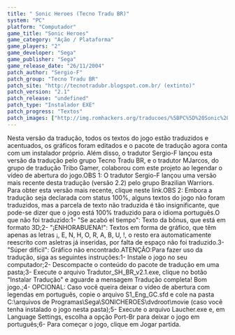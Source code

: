 ```yaml
---
title: " Sonic Heroes (Tecno Tradu BR)"
system: "PC"
platform: "Computador"
game_title: "Sonic Heroes"
game_category: "Ação / Plataforma"
game_players: "2"
game_developer: "Sega"
game_publisher: "Sega"
game_release_date: "26/11/2004"
patch_author: "Sergio-F"
patch_group: "Tecno Tradu BR"
patch_site: "http://tecnotradubr.blogspot.com.br/ (extinto)"
patch_version: "2.1"
patch_release: "undefined"
patch_type: "Instalador EXE"
patch_progress: "Textos"
patch_images: ["http://img.romhackers.org/traducoes/%5BPC%5D%20Sonic%20Heroes%20-%20Tecno%20Tradu%20BR%20-%201.jpg","http://img.romhackers.org/traducoes/%5BPC%5D%20Sonic%20Heroes%20-%20Tecno%20Tradu%20BR%20-%202.jpg","http://img.romhackers.org/traducoes/%5BPC%5D%20Sonic%20Heroes%20-%20Tecno%20Tradu%20BR%20-%203.jpg"]
---
```

Nesta versão da tradução, todos os textos do jogo estão traduzidos e acentuados, os gráficos foram editados e o pacote de tradução agora conta com um instalador próprio. Além disso, o tradutor Sergio-F lançou esta versão da tradução pelo grupo Tecno Tradu BR, e o tradutor MJarcos, do grupo de tradução Tribo Gamer, colaborou com este projeto ao legendar o vídeo de abertura do jogo.OBS 1: O tradutor Sergio-F lançou uma versão mais recente desta tradução (versão 2.2) pelo grupo Brazilian Warriors. Para obter esta versão mais recente, clique neste link.OBS 2: Embora a tradução seja declarada com status 100%, alguns textos do jogo não foram traduzidos, mas a parcela de texto não traduzida é tão insignificante, que pode-se dizer que o jogo está 100% traduzido para o idioma português.O que não foi traduzido:1- "Se acabó el tiempo": Texto da bônus, que está em formato 3D;2- "¡ENHORABUENA!": Textos em forma de gráfico, que têm apenas as letras ¡, E, N, H, O, R, A, B, U, !, o resto era automaticamente reescrito com asletras já inseridas, por falta de espaço não foi traduzido.3- "Súper difícil": Gráfico não encontrado.ATENÇÃO:Para fazer uso da tradução, siga as seguintes instruções:1- Instale o jogo no seu computador;2- Descompacte o conteúdo do pacote de tradução em uma pasta;3- Execute o arquivo Tradutor_SH_BR_v2.1.exe, clique no botão "Instalar Tradução" e aguarde a mensagem Tradução completa! Bom jogo.;4- OPCIONAL: Caso você queira deixar o vídeo de abertura com legendas em português, copie o arquivo S1_Eng_GC.sfd e cole na pasta C:\arquivos de Programas\Sega\SONICHEROES\dvdroot\movie (caso você tenha instalado o jogo nesta pasta);5- Execute o arquivo Laucher.exe e, em Language Settings, escolha a opção Port-Br para deixar o jogo em português;6- Para começar o jogo, clique em Jogar partida.